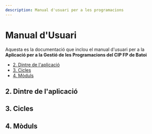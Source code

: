 ```yaml
---
description: Manual d'usuari per a les programacions
---
```


# Manual d'Usuari

Aquesta es la documentació que inclou el manual d'usuari per a la **Aplicació per a la Gestió de les Programacions del CIP FP de Batoi**

* [2. Dintre de l'aplicació](#2-dintre-de-laplicació)
* [3. Cicles](#3-cicles)
* [4. Mòduls](#4-mòduls)

## 2. Dintre de l'aplicació


## 3. Cicles


## 4. Mòduls

